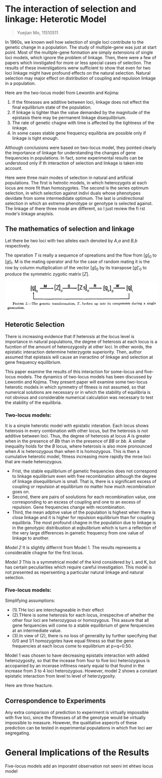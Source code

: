 # The interaction of selection and linkage: Heterotic Model
> Yuejian Mo, 11510511

In 1960s, we known well how selection of single loci contribute to the genetic 
change in a population. The study of multiple-gene was just at start point. 
Most of the mulitple-gene formation are simply extensions of single loci models, 
which ignore the problem of linkage. Then, there were a few of papers which
invstigated for more or less special cases of selection. The results of these
inverstigations werw sufficient to show that even for two loci linkage might have
profound effects on the natural selection. Natural selection may major effect on
distribution of coupling and repulsion linkage in a population.

Here are the two-locus model from Lewontin and Kojima:
1. If the fitnesses are additive between loci, linkage does not effect the final
equilibrium state of the population.
2. If linkage is tighter than the value demanded by the magnitude of the epistasis
there may be permanent linkage disequilibrium.
3. The rate of genetic chagne with time is affected by the tightness of the
linkage.
4. In some cases stable gene frequency equilibria are possible only if linkage
is tight enough.

Although conclusions were based on two-locus model, they pointed clearly the 
importance of linkage for understanding the changes of gene frequencies in
populations. In fact, some experimental results can be understood
only if th interaction of selection and linkage is taken into account.

Here were three main modes of selection in natural and artificial populations.
The first is hetrotic models, in which heterozygots at each locus are more fit
than homozygotes. The second is the series optimum selection, in which selection
against indivi duals whose phenotypes devidate from some intermedidate optimum.
The last is unidirectional selection in which an extreme phenotype or genotype
is selected against. The linkage of there three mode are different, so I just
review the fi rst mode's linkage anaylsis.


## The mathematics of selection and linkage
Let there be two loci with two alleles each denoted by _A_,_a_ and _B_,_b_
respectively.

The operation _T_ is really a sequence of opreations and the flow from $[g]_0$
to $[g]_1$. M is the mating operator and for the case of random mating it is
the row by column multiplication of the vector $[g]_0$ by its transpose $[g]'_0$
to produce the symmetric zygotic matrix $[Z]$. 

![Broken up genetic transformation into its components](img/figure2.png)

## Heterotic Selection
There is increasing evidence that if heterosis at the locus level is importance
in natural populations, the degree of heterosis at each locus is a fucntion of the
amount of heterozygosity at other loci. In other words, the epistatic interaction
determine heterzygote superiority. Then, author assumed that epistasis will cause
an ineractino of linkage and selection at gene frequency equilibrium.

This paper examine the results of this interaction for some-locus and five-locus 
models.
The dynamics of two-locus models has been  discussed by Lewontin and 
Kojima. They present paper will examine some two-locus heterotic models in which
symmetry of fitness is not assumed, so that numerical solutions are necessary
or in which the stability of equilibria is not obvious and considerable 
numerical calculation was necessary to test the stability of the equilibria.

### Two-locus models:

It is a simple heterotic model with epistatic interation. Each locus shows
heterosis in every combination with other locus, but the heterosis is not 
additive between loci. Thus, the degree of heterosis at locus _A_ is greater
when in the presence of _Bb_ than in the presence of _BB_ or _bb_. A similar
inequality holds for the _B_ locus, where heterosis is also more pronounced
when _A_ is heterozygous than when it is homozygous. This is then a 
cumulative heterotic model, fitness increasing more rapidly the mroe loci that
are made heterozygous.

- Frist, the stable equilibrium of gametic frequencies does not correspond to
linkage equilibrium even with free recombination although the degree of linkage
disequilibrium is small. That is, there is s significant excess of coupling or
repulsion at equilibrium no matter how much recombination goes on.
- Second, there are pairs of soolutions for each recombination value, one 
corresponding to an excess of coupling and one to an excess of repulsion. Gene
frequencies change with recombination.
- Third, the mean adptive value of the population is highest when there is close
linkage and it is higher for repulsion equilibrium than for coupling equilibria.
The most profound chagne in the population due to linkage is in the genotypic
distribustion at eqbulibrium which is turn a reflection of the very large 
differences in gametic frequency from one value of linkage to another.

*Model  2*
It is slightly differrnt from Model 1. The results represents a considerable 
chagne for the first locus.

*Model 3*
This is a symmetrical model of the kind considered by L and K, but has certain
peculiarities which require careful investigation. This model is not presented
as repersenting a particular natural linkage and natural selection.

### Five-locus models:
Simplifying assumptions:
- (1).THe loci are interchagneable in their effect
- (2).THere is some heterosis for each locus, irrespecitve of whether the other
four loci are heterozygous or homozygous. This assure that all gene ferquencies
will come to a stable equilibrium of gene ferquencies at an intermediate value.
- (3).In view of (2), there is no loss of generality by further specifying that
0/0 and 1/1 homozygotes have equal fitness so that the gene frequencies at each
locus come to equilibrium at p=q=0.50.

Model 1 was chosen to have decreasing epistatis interaction with added
heterozygosity, so that the incease from four to five loci heterozygous is 
accopanied by an incerase infitness nearly equial to that fouind in the increase
from 3 to 4 loci heterozygous. However, model 2 shows a constant epistatic 
interaction from level to level of heterzygosity.

Here are three feacture.

## Correspondence to Experiments
Any extra comparison of prediction to experiment is virtually impossible with
five loci, since the fitnesses of all the genotype would be virtually impossible
to measure. However, the qualitative aspecrts of these prediction can be tested
in experimental populations in which five loci aer segregating.

# General Implications of the Results
Five-locus models add an imporatnt observation not seeni int ehtwo 
locus model
